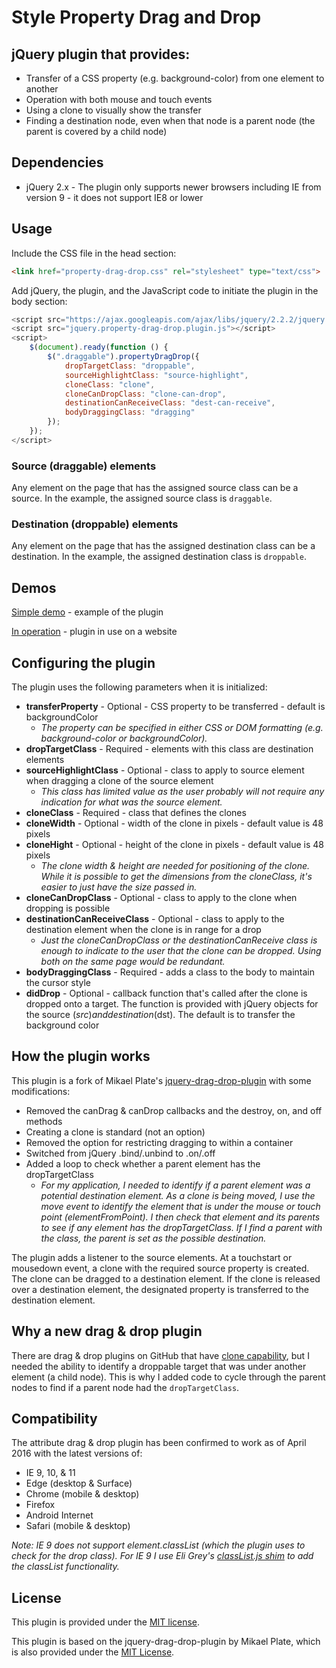 Style Property Drag and Drop
============================

## jQuery plugin that provides:

* Transfer of a CSS property (e.g. background-color) from one element to another
* Operation with both mouse and touch events
* Using a clone to visually show the transfer
* Finding a destination node, even when that node is a parent node (the parent is covered by a child node)

## Dependencies
* jQuery 2.x - The plugin only supports newer browsers including IE from version 9 - it does not support IE8 or lower

## Usage

Include the CSS file in the head section:

~~~~ html
<link href="property-drag-drop.css" rel="stylesheet" type="text/css">
~~~~

Add jQuery, the plugin, and the JavaScript code to initiate the plugin in the body section:

~~~~ javascript
<script src="https://ajax.googleapis.com/ajax/libs/jquery/2.2.2/jquery.min.js"></script>
<script src="jquery.property-drag-drop.plugin.js"></script>
<script>
    $(document).ready(function () {
        $(".draggable").propertyDragDrop({
            dropTargetClass: "droppable",
            sourceHighlightClass: "source-highlight",
            cloneClass: "clone",
            cloneCanDropClass: "clone-can-drop",
            destinationCanReceiveClass: "dest-can-receive",
            bodyDraggingClass: "dragging"
        });
    });
</script>
~~~~

### Source (draggable) elements
Any element on the page that has the assigned source class can be a source. In the example, the assigned source class is `draggable`.

### Destination (droppable) elements

Any element on the page that has the assigned destination class can be a destination. In the example, the assigned destination class is `droppable`.

## Demos
[Simple demo](http://richdebourke.github.io/style-property-drag-and-drop/index.html) - example of the plugin

[In operation](http://goo.gl/4Huz36) - plugin in use on a website

## Configuring the plugin

The plugin uses the following parameters when it is initialized:

* **transferProperty** - Optional - CSS property to be transferred - default is backgroundColor
    * *The property can be specified in either CSS or DOM formatting (e.g. background-color or backgroundColor).*
* **dropTargetClass** - Required - elements with this class are destination elements
* **sourceHighlightClass** - Optional - class to apply to source element when dragging a clone of the source element
    * *This class has limited value as the user probably will not require any indication for what was the source element.* 
* **cloneClass** - Required - class that defines the clones
* **cloneWidth** - Optional - width of the clone in pixels - default value is 48 pixels
* **cloneHight** - Optional - height of the clone in pixels - default value is 48 pixels
    * *The clone width & height are needed for positioning of the clone. While it is possible to get the dimensions from the cloneClass, it's easier to just have the size passed in.*
* **cloneCanDropClass** - Optional - class to apply to the clone when dropping is possible
* **destinationCanReceiveClass** - Optional - class to apply to the destination element when the clone is in range for a drop
    * *Just the cloneCanDropClass or the destinationCanReceive class is enough to indicate to the user that the clone can be dropped. Using both on the same page would be redundant.*
* **bodyDraggingClass** - Required - adds a class to the body to maintain the cursor style
* **didDrop** - Optional - callback function that's called after the clone is dropped onto a target. The function is provided with jQuery objects for the source ($src) and destination ($dst). The default is to transfer the background color

## How the plugin works
This plugin is a fork of Mikael Plate's [jquery-drag-drop-plugin](https://github.com/mikeplate/jquery-drag-drop-plugin) with some modifications:
* Removed the canDrag & canDrop callbacks and the destroy, on, and off methods
* Creating a clone is standard (not an option)
* Removed the option for restricting dragging to within a container
* Switched from jQuery .bind/.unbind to .on/.off
* Added a loop to check whether a parent element has the dropTargetClass
    * *For my application, I needed to identify if a parent element was a potential destination element. As a clone is being moved, I use the move event to identify the element that is under the mouse or touch point (elementFromPoint). I then check that element and its parents to see if any element has the dropTargetClass. If I find a parent with the class, the parent is set as the possible destination.*

The plugin adds a listener to the source elements. At a touchstart or mousedown event, a clone with the required source property is created. The clone can be dragged to a destination element. If the clone is released over a destination element, the designated property is transferred to the destination element.

## Why a new drag & drop plugin
There are drag & drop plugins on GitHub that have [clone capability](https://github.com/mikeplate/jquery-drag-drop-plugin), but I needed the ability to identify a droppable target that was under another element (a child node). This is why I added code to cycle through the parent nodes to find if a parent node had the `dropTargetClass`.

## Compatibility
The attribute drag & drop plugin has been confirmed to work as of April 2016 with the latest versions of:
* IE 9, 10, & 11
* Edge (desktop & Surface)
* Chrome (mobile & desktop)
* Firefox
* Android Internet
* Safari (mobile & desktop)

*Note: IE 9 does not support element.classList (which the plugin uses to check for the drop class). For IE 9 I use Eli Grey's [classList.js shim](https://github.com/eligrey/classList.js) to add the classList functionality.*

## License
This plugin is provided under the [MIT license](http://opensource.org/licenses/mit-license.php).

This plugin is based on the jquery-drag-drop-plugin by Mikael Plate, which is also provided under the [MIT License](https://github.com/mikeplate/jquery-drag-drop-plugin/blob/master/LICENSE.txt).


